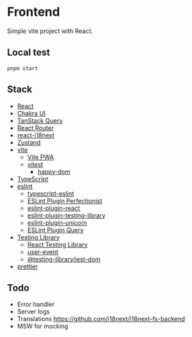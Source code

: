 # Frontend

Simple vite project with React.

## Local test

`pnpm start`

## Stack

- [React](https://react.dev/)
- [Chakra UI](https://v2.chakra-ui.com/)
- [TanStack Query](https://tanstack.com/query/latest)
- [React Router](https://reactrouter.com/en/main)
- [react-i18next](https://react.i18next.com/)
- [Zustand](https://zustand-demo.pmnd.rs/)
- [vite](https://vitejs.dev/)
  - [Vite PWA](https://vite-pwa-org.netlify.app/)
  - [vitest](https://vitest.dev/)
    - [happy-dom](https://github.com/capricorn86/happy-dom)
- [TypeScript](https://www.typescriptlang.org/)
- [eslint](https://eslint.org/)
  - [typescript-eslint](https://typescript-eslint.io/)
  - [ESLint Plugin Perfectionist](https://eslint-plugin-perfectionist.azat.io/)
  - [eslint-plugin-react](https://github.com/jsx-eslint/eslint-plugin-react)
  - [eslint-plugin-testing-library](https://testing-library.com/docs/ecosystem-eslint-plugin-testing-library/)
  - [eslint-plugin-unicorn](https://github.com/sindresorhus/eslint-plugin-unicorn/)
  - [ESLint Plugin Query](https://tanstack.com/query/v4/docs/eslint/eslint-plugin-query)
- [Testing Library](https://testing-library.com/)
  - [React Testing Library](https://testing-library.com/)
  - [user-event](https://testing-library.com/docs/user-event/intro)
  - [@testing-library/jest-dom](https://testing-library.com/docs/ecosystem-jest-dom)
- [prettier](https://prettier.io/)

## Todo

- Error handler
- Server logs
- Translations https://github.com/i18next/i18next-fs-backend
- MSW for mocking
